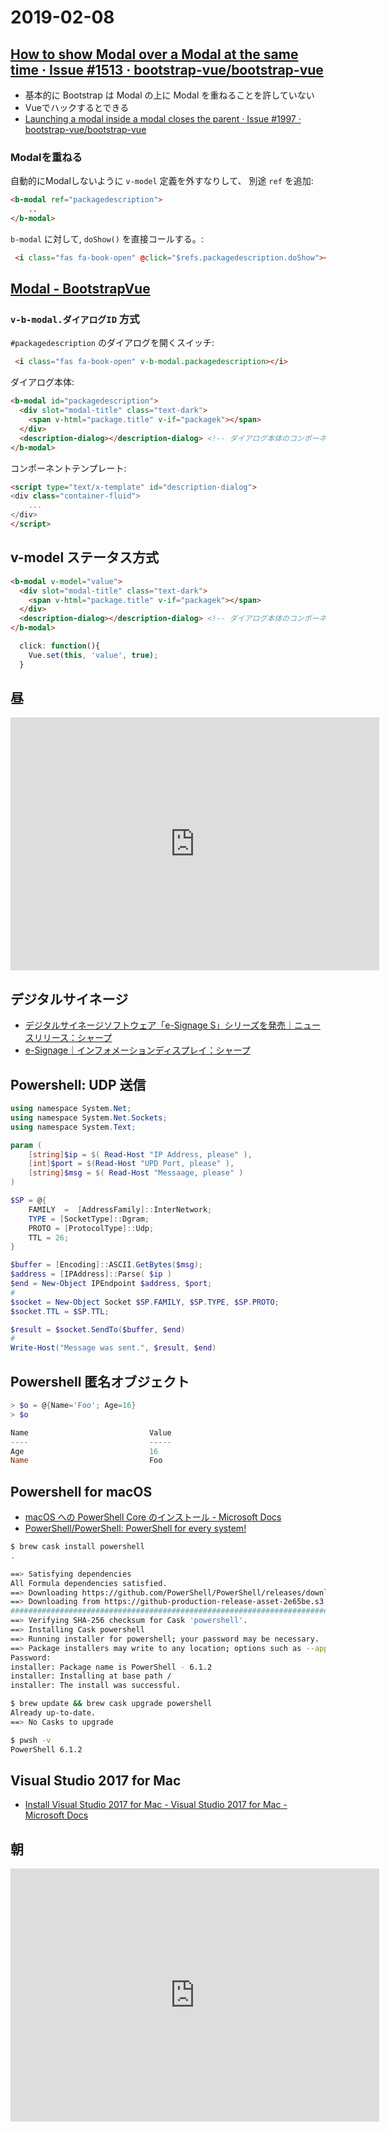 # 2019-02-08

## [How to show Modal over a Modal at the same time · Issue #1513 · bootstrap-vue/bootstrap-vue](https://github.com/bootstrap-vue/bootstrap-vue/issues/1513)

- 基本的に Bootstrap は Modal の上に Modal を重ねることを許していない
- Vueでハックするとできる
- [Launching a modal inside a modal closes the parent · Issue #1997 · bootstrap-vue/bootstrap-vue](https://github.com/bootstrap-vue/bootstrap-vue/issues/1997)

### Modalを重ねる

自動的にModalしないように `v-model` 定義を外すなりして、 別途 `ref` を追加:

~~~html
<b-modal ref="packagedescription">
    ..
</b-modal>
~~~

`b-modal` に対して, `doShow()` を直接コールする。:

~~~html
 <i class="fas fa-book-open" @click="$refs.packagedescription.doShow"></i>
~~~

## [Modal - BootstrapVue](https://bootstrap-vue.js.org/docs/components/modal)

### `v-b-modal.ダイアログID` 方式

`#packagedescription` のダイアログを開くスイッチ:

~~~html
 <i class="fas fa-book-open" v-b-modal.packagedescription></i>
~~~

ダイアログ本体:

~~~html
<b-modal id="packagedescription">
  <div slot="modal-title" class="text-dark">
    <span v-html="package.title" v-if="packagek"></span>
  </div>
  <description-dialog></description-dialog> <!-- ダイアログ本体のコンポーネント --->
</b-modal>
~~~

コンポーネントテンプレート:

~~~html
<script type="text/x-template" id="description-dialog">
<div class="container-fluid">
    ...
</div>
</script>
~~~

## v-model ステータス方式

~~~html
<b-modal v-model="value">
  <div slot="modal-title" class="text-dark">
    <span v-html="package.title" v-if="packagek"></span>
  </div>
  <description-dialog></description-dialog> <!-- ダイアログ本体のコンポーネント --->
</b-modal>
~~~

~~~js
  click: function(){
    Vue.set(this, 'value', true);
  }
~~~


## 昼

<iframe height='405' width='590' frameborder='0' allowtransparency='true' scrolling='no' src='https://www.strava.com/activities/2131601200/embed/9cfb8b54078e25075dad5ed9755af6a76f4a18c3'></iframe>

## デジタルサイネージ

- [デジタルサイネージソフトウェア「e-Signage S」シリーズを発売｜ニュースリリース：シャープ](http://www.sharp.co.jp/corporate/news/170825-a.html)
- [e-Signage｜インフォメーションディスプレイ：シャープ](http://www.sharp.co.jp/business/lcd-display/lineup/e-signage/)

## Powershell: UDP 送信

~~~ps1
using namespace System.Net;
using namespace System.Net.Sockets;
using namespace System.Text;

param (
    [string]$ip = $( Read-Host "IP Address, please" ),
    [int]$port = $(Read-Host "UPD Port, please" ),
    [string]$msg = $( Read-Host "Messaage, please" )
)

$SP = @{
    FAMILY  =  [AddressFamily]::InterNetwork;
    TYPE = [SocketType]::Dgram;
    PROTO = [ProtocolType]::Udp;
    TTL = 26;
}

$buffer = [Encoding]::ASCII.GetBytes($msg);
$address = [IPAddress]::Parse( $ip )
$end = New-Object IPEndpoint $address, $port;
#
$socket = New-Object Socket $SP.FAMILY, $SP.TYPE, $SP.PROTO;
$socket.TTL = $SP.TTL;

$result = $socket.SendTo($buffer, $end)
#
Write-Host("Message was sent.", $result, $end)
~~~

## Powershell  匿名オブジェクト

~~~ps1
> $o = @{Name='Foo'; Age=16}
> $o

Name                           Value
----                           -----
Age                            16
Name                           Foo
~~~

## Powershell for macOS

- [macOS への PowerShell Core のインストール - Microsoft Docs](https://docs.microsoft.com/ja-jp/powershell/scripting/install/installing-powershell-core-on-macos?view=powershell-6)
- [PowerShell/PowerShell: PowerShell for every system!](https://github.com/PowerShell/PowerShell)

~~~bash
$ brew cask install powershell
.
~~~

~~~bash
==> Satisfying dependencies
All Formula dependencies satisfied.
==> Downloading https://github.com/PowerShell/PowerShell/releases/download/v6.1.2/powershell-6.1.2-osx-x64.pkg
==> Downloading from https://github-production-release-asset-2e65be.s3.amazonaws.com/49609581/4d859480-1824-11e9-8335-07226f256af6?X-Amz-Algorithm=AWS4-HMAC-SHA256&X-A
######################################################################## 100.0%
==> Verifying SHA-256 checksum for Cask 'powershell'.
==> Installing Cask powershell
==> Running installer for powershell; your password may be necessary.
==> Package installers may write to any location; options such as --appdir are ignored.
Password:
installer: Package name is PowerShell - 6.1.2
installer: Installing at base path /
installer: The install was successful.
~~~

~~~bash
$ brew update && brew cask upgrade powershell
Already up-to-date.
==> No Casks to upgrade
~~~

~~~bash
$ pwsh -v
PowerShell 6.1.2
~~~

## Visual Studio 2017 for Mac

- [Install Visual Studio 2017 for Mac - Visual Studio 2017 for Mac - Microsoft Docs](https://docs.microsoft.com/ja-jp/visualstudio/mac/installation?view=vsmac-2017)

## 朝

<iframe height='405' width='590' frameborder='0' allowtransparency='true' scrolling='no' src='https://www.strava.com/activities/2131400957/embed/fcb9105d8acfde49d00f84b57ea0aef1b47034fa'></iframe>
